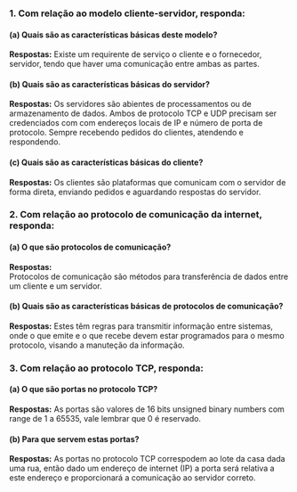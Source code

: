 ### 1. Com relação ao modelo cliente-servidor, responda:

#### (a) Quais são as características básicas deste modelo?
**Respostas:**
Existe um requirente de serviço o cliente e o fornecedor, servidor, tendo que haver uma comunicação entre ambas as partes.

#### (b) Quais são as características básicas do servidor?
**Respostas:**
Os servidores são abientes de processamentos ou de armazenamento de dados. Ambos de protocolo TCP e UDP precisam ser credenciados com com endereços locais de IP e número de porta de protocolo. Sempre recebendo pedidos do clientes, atendendo e respondendo.

#### (c) Quais são as características básicas do cliente?
**Respostas:**
Os clientes são plataformas que comunicam com o servidor de forma direta, enviando pedidos e aguardando respostas do servidor.

### 2.  Com relação ao protocolo de comunicação da internet, responda:
  
#### (a) O que são protocolos de comunicação?
**Respostas:**  
Protocolos de comunicação são métodos para transferência de dados entre um cliente e um servidor.

#### (b) Quais são as características básicas de protocolos de comunicação?
**Respostas:**
Estes têm regras para transmitir informação entre sistemas, onde o que emite e o que recebe devem estar programados para o mesmo protocolo, visando a manuteção da informação.

### 3. Com relação ao protocolo TCP, responda:

#### (a) O que são portas no protocolo TCP?
**Respostas:**
As portas são valores de 16 bits unsigned binary numbers com range de 1 a 65535, vale lembrar que 0 é reservado.

#### (b) Para que servem estas portas?
**Respostas:**
As portas no protocolo TCP correspodem ao lote da casa dada uma rua, então dado um endereço de internet (IP) a porta será relativa a este endereço e proporcionará a comunicação ao servidor correto.
